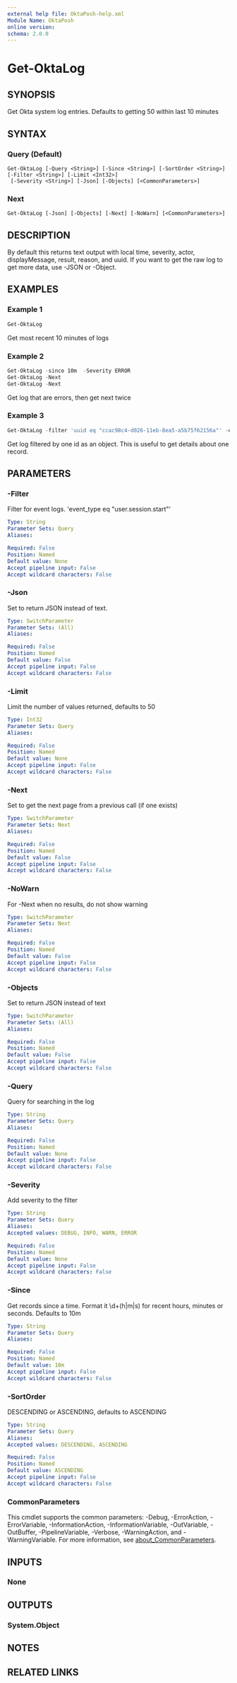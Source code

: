 ```yaml
---
external help file: OktaPosh-help.xml
Module Name: OktaPosh
online version:
schema: 2.0.0
---
```


# Get-OktaLog

## SYNOPSIS
Get Okta system log entries.
Defaults to getting 50 within last 10 minutes

## SYNTAX

### Query (Default)
```
Get-OktaLog [-Query <String>] [-Since <String>] [-SortOrder <String>] [-Filter <String>] [-Limit <Int32>]
 [-Severity <String>] [-Json] [-Objects] [<CommonParameters>]
```

### Next
```
Get-OktaLog [-Json] [-Objects] [-Next] [-NoWarn] [<CommonParameters>]
```

## DESCRIPTION
By default this returns text output with local time, severity, actor, displayMessage, result, reason, and uuid.
If you want to get the raw log to get more data, use -JSON or -Object.

## EXAMPLES

### Example 1
```powershell
Get-OktaLog
```

Get most recent 10 minutes of logs

### Example 2
```powershell
Get-OktaLog -since 10m  -Severity ERROR
Get-OktaLog -Next
Get-OktaLog -Next
```

Get log that are errors, then get next twice

### Example 3
```powershell
Get-OktaLog -filter 'uuid eq "ccac98c4-d026-11eb-8ea5-a5b75f62156a"' -object
```

Get log filtered by one id as an object.
This is useful to get details about one record.

## PARAMETERS

### -Filter
Filter for event logs.
'event_type eq "user.session.start"'

```yaml
Type: String
Parameter Sets: Query
Aliases:

Required: False
Position: Named
Default value: None
Accept pipeline input: False
Accept wildcard characters: False
```

### -Json
Set to return JSON instead of text.

```yaml
Type: SwitchParameter
Parameter Sets: (All)
Aliases:

Required: False
Position: Named
Default value: False
Accept pipeline input: False
Accept wildcard characters: False
```

### -Limit
Limit the number of values returned, defaults to 50

```yaml
Type: Int32
Parameter Sets: Query
Aliases:

Required: False
Position: Named
Default value: None
Accept pipeline input: False
Accept wildcard characters: False
```

### -Next
Set to get the next page from a previous call (if one exists)

```yaml
Type: SwitchParameter
Parameter Sets: Next
Aliases:

Required: False
Position: Named
Default value: False
Accept pipeline input: False
Accept wildcard characters: False
```

### -NoWarn
For -Next when no results, do not show warning

```yaml
Type: SwitchParameter
Parameter Sets: Next
Aliases:

Required: False
Position: Named
Default value: False
Accept pipeline input: False
Accept wildcard characters: False
```

### -Objects
Set to return JSON instead of text

```yaml
Type: SwitchParameter
Parameter Sets: (All)
Aliases:

Required: False
Position: Named
Default value: False
Accept pipeline input: False
Accept wildcard characters: False
```

### -Query
Query for searching in the log

```yaml
Type: String
Parameter Sets: Query
Aliases:

Required: False
Position: Named
Default value: None
Accept pipeline input: False
Accept wildcard characters: False
```

### -Severity
Add severity to the filter

```yaml
Type: String
Parameter Sets: Query
Aliases:
Accepted values: DEBUG, INFO, WARN, ERROR

Required: False
Position: Named
Default value: None
Accept pipeline input: False
Accept wildcard characters: False
```

### -Since
Get records since a time.
Format it \d+(h|m|s) for recent hours, minutes or seconds.
Defaults to 10m

```yaml
Type: String
Parameter Sets: Query
Aliases:

Required: False
Position: Named
Default value: 10m
Accept pipeline input: False
Accept wildcard characters: False
```

### -SortOrder
DESCENDING or ASCENDING, defaults to ASCENDING

```yaml
Type: String
Parameter Sets: Query
Aliases:
Accepted values: DESCENDING, ASCENDING

Required: False
Position: Named
Default value: ASCENDING
Accept pipeline input: False
Accept wildcard characters: False
```

### CommonParameters
This cmdlet supports the common parameters: -Debug, -ErrorAction, -ErrorVariable, -InformationAction, -InformationVariable, -OutVariable, -OutBuffer, -PipelineVariable, -Verbose, -WarningAction, and -WarningVariable. For more information, see [about_CommonParameters](http://go.microsoft.com/fwlink/?LinkID=113216).

## INPUTS

### None

## OUTPUTS

### System.Object
## NOTES

## RELATED LINKS
